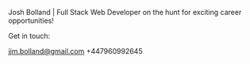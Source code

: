 Josh Bolland | Full Stack Web Developer on the hunt for exciting career opportunities!

Get in touch:

jjm.bolland@gmail.com
+447960992645
